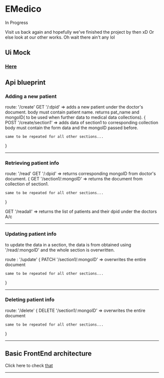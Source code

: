 # EMedico

In Progress

Visit us back again and hopefully we've finished the project by then xD
Or else look at our other works. Oh wait there ain't any lol

## Ui Mock
### [Here](http://sample-emedico.web.app/)

## Api blueprint

### Adding a new patient

route: '/create'
GET '/:dpid' => adds a new patient under the doctor's document.
body must contain patient name.
returns pat_name and mongoID( to be used when further data to medical data collections).
{  
 POST '/create/section1' => adds data of section1 to corresponding collection
body must contain the form data and the mongoID passed before.

    same to be repeated for all other sections...

}

---

### Retrieving patient info

route: '/read'
GET '/:dpid' => returns corresponding mongoID from doctor's document.
{
GET '/section1/:mongoID' => returns the document from collection of section1.

    same to be repeated for all other sections...

}

GET '/readall' => returns the list of patients and their dpid under the doctors A/c

---

### Updating patient info

to update the data in a section, the data is from obtained using '/read/:mongoID'
and the whole section is overwritten.

route : '/update'
{
PATCH '/section1/:mongoID' => overwrites the entire document

    same to be repeated for all other sections...

}

---

### Deleting patient info

route: '/delete'
{
DELETE '/section1/:mongoID' => overwrites the entire document

    same to be repeated for all other sections...

}

---

## Basic FrontEnd architecture

Click here to check [that](https://github.com/Chennai-Sharks/EMedico/blob/main/docs/basic_frontend_arch.svg)

---
